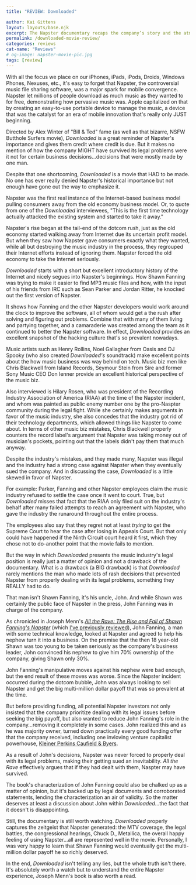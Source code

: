 ```yaml
---
title: "REVIEW: Downloaded"

author: Kai Gittens
layout: layouts/base.njk
excerpt: The Napster documentary recaps the company’s story and the atmosphere it created, but it doesn't tell the whole story.
permalink: /downloaded-movie-review/
categories: reviews
cat-name: "Reviews"
# og-image: napster-movie-pic.jpg
tags: [review]
---
```

With all the focus we place on our iPhones, iPads, iPods, Droids, Windows Phones, Nexuses, etc., it's easy to forget that Napster, the controversial music file sharing software, was a major spark for mobile convergence. Napster let millions of people download as much music as they wanted to for free, demonstrating how pervasive music was.  Apple capitalized on that by creating an easy-to-use portable device to manage the music, a device that was the catalyst for an era of mobile innovation that's really only JUST beginning.

Directed by Alex Winter of "Bill & Ted" fame (as well as that bizarre, NSFW Butthole Surfers movie), *Downloaded* is a great reminder of Napster's importance and gives them credit where credit is due. But it makes no mention of how the company MIGHT have survived its legal problems were it not for certain business decisions...decisions that were mostly made by one man.

Despite that one shortcoming, *Downloaded* is a movie that HAD to be made. No one has ever really denied Napster's historical importance but not enough have gone out the way to emphasize it.

Napster was the first real instance of the Internet-based business model pulling consumers away from the old economy business model. Or, to quote from one of the *Downloaded* interviewees, "This is the first time technology actually attacked the existing system and started to take it away."

Napster's rise began at the tail-end of the dotcom rush, just as the old economy started walking away from Internet due its uncertain profit model. But when they saw how Napster gave consumers exactly what they wanted, while all but destroying the music industry in the process, they regrouped their Internet efforts instead of ignoring them. Napster forced the old economy to take the Internet seriously.

*Downloaded* starts with a short but excellent introductory history of the Internet and nicely segues into Napster's beginnings. How Shawn Fanning was trying to make it easier to find MP3 music files and how, with the input of his friends from IRC such as Sean Parker and Jordan Ritter, he knocked out the first version of Napster.

It shows how Fanning and the other Napster developers would work around the clock to improve the software, all of whom would get a the rush after solving and figuring out problems. Combine that with many of them living and partying together, and a camaraderie was created among the team as it continued to better the Napster software.  In effect, *Downloaded* provides an excellent snapshot of the hacking culture that's so prevalent nowadays.

Music artists such as Henry Rollins, Noel Gallagher from Oasis and DJ Spooky (who also created *Downloaded's* soundtrack) make excellent points about the how music business was way behind on tech. Music biz men like Chris Blackwell from Island Records, Seymour Stein from Sire and former Sony Music CEO Don Ienner provide an excellent historical perspective of the music biz.

Also interviewed is Hilary Rosen, who was president of the Recording Industry Association of America (RIAA) at the time of the Napster incident, and whom was painted as public enemy number one by the pro-Naspter community during the legal fight. While she certainly makes arguments in favor of the music industry, she also concedes that the industry got rid of their technology departments, which allowed things like Napster to come about. In terms of other music biz mistakes, Chris Blackwell properly counters the record label's argument that Napster was taking money out of musician's pockets, pointing out that the labels didn't pay them that much anyway.

Despite the industry's mistakes, and they made many, Napster was illegal and the industry had a strong case against Napster when they eventually sued the company. And in discussing the case, *Downloaded* is a little skewed in favor of Napster.

For example: Parker, Fanning and other Napster employees claim the music industry refused to settle the case once it went to court. True, but *Downloaded* misses that fact that the RIAA only filed suit on the industry's behalf after many failed attempts to reach an agreement with Napster, who gave the industry the runaround throughout the entire process.

The employees also say that they regret not at least *trying* to get the Supreme Court to hear the case after losing in Appeals Court. But that only could have happened if the Ninth Circuit court heard it first, which they chose not to do-another point that the movie fails to mention.

But the way in which *Downloaded* presents the music industry's legal position is really just a matter of opinion and not a drawback of the documentary. What is a drawback (a BIG drawback) is that *Downloaded* rarely mentions the man who made lots of rash decisions that prevented Napster from properly dealing with its legal problems, something they REALLY had to do.

That man isn't Shawn Fanning, it's his uncle, John. And while Shawn was certainly the public face of Napster in the press, John Fanning was in charge of the company.

As chronicled in Joseph Menn's [*All the Rave: The Rise and Fall of Shawn Fanning's Napster*](http://www.amazon.com/gp/product/0609610937/ref=as_li_qf_sp_asin_il_tl?ie=UTF8&camp=1789&creative=9325&creativeASIN=0609610937&linkCode=as2&tag=kaidez-20 "Buy 'All The Rave' at amazon.com") (which [I've previously reviewed](/books-dotcom-rush/ "Read kaidez's review of 'All the Rave'")), John Fanning, a man with some technical knowledge, looked at Napster and agreed to help his nephew turn it into a business. On the premise that the then 18 year-old Shawn was too young to be taken seriously as the company's business leader, John convinced his nephew to give him 70% ownership of the company, giving Shawn only 30%.

John Fanning's manipulative moves against his nephew were bad enough, but the end result of these moves was worse. Since the Napster incident occurred during the dotcom bubble, John was always looking to sell Napster and get the big multi-million dollar payoff that was so prevalent at the time.

But before providing funding, all potential Napster investors not only insisted that the company prioritize dealing with its legal issues before seeking the big payoff, but also wanted to reduce John Fanning's role in the company...removing it completely in some cases. John realized this and as he was majority owner, turned down practically every good funding offer that the company received, including one invloving venture capitalist powerhouse, [Kleiner Perkins Caufield & Byers](http://www.kpcb.com/ "Visit the Kleiner Perkins Caufield & Byers").

As a result of John's decisions, Napster was never forced to properly deal with its legal problems, making their getting sued an inevitability. *All the Rave* effectively argues that if they had dealt with them, Naspter may have survived.

The book's characterization of John Fanning could also be chalked up as a matter of opinion, but it's backed up by legal documents and corroborated statements, lending the characterization an air of validity. So the matter deserves at least a discussion about John within *Downloaded*...the fact that it doesn't is disappointing.

Still, the documentary is still worth watching. *Downloaded* properly captures the zeitgeist that Napster generated: the MTV coverage, the legal battles, the congressional hearings, Chuck D., Metallica, the overall happy feeling of using Napster...all are represented well in the movie. Personally, I was very happy to learn that Shawn Fanning would eventually get the multi-million dollar payoff he so richly deserved.

In the end, *Downloaded* isn't telling any lies, but the whole truth isn't there. It's absolutely worth a watch but to understand the entire Napster experience, Joseph Menn's book is also worth a read.